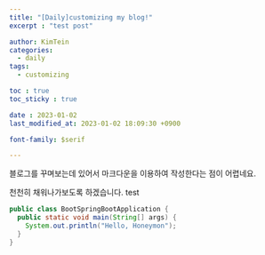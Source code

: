 ```yaml
---
title: "[Daily]customizing my blog!"
excerpt : "test post"

author: KimTein
categories:
  - daily
tags: 
  - customizing

toc : true
toc_sticky : true

date : 2023-01-02
last_modified_at: 2023-01-02 18:09:30 +0900

font-family: $serif

---
```

<!-- outline-start -->

블로그를 꾸며보는데 있어서 마크다운을 이용하여 작성한다는 점이 어렵네요. 

천천히 채워나가보도록 하겠습니다.
test

```java
public class BootSpringBootApplication {
  public static void main(String[] args) {
    System.out.println("Hello, Honeymon");
  }
}
```


<!-- outline-end --> 

